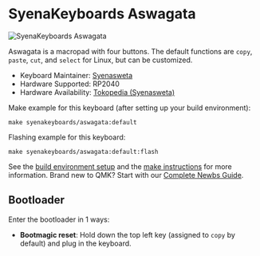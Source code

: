 # SyenaKeyboards Aswagata

![SyenaKeyboards Aswagata](https://i.imgur.com/JMiFegah.jpg)

Aswagata is a macropad with four buttons. The default functions are `copy`, `paste`, `cut`, and `select` for Linux, but can be customized.

* Keyboard Maintainer: [Syenasweta](https://github.com/syenasweta)
* Hardware Supported: RP2040
* Hardware Availability: [Tokopedia (Syenasweta)](https://tokopedia.link/gDJ6Rgp4xDb)

Make example for this keyboard (after setting up your build environment):

    make syenakeyboards/aswagata:default

Flashing example for this keyboard:

    make syenakeyboards/aswagata:default:flash

See the [build environment setup](https://docs.qmk.fm/#/getting_started_build_tools) and the [make instructions](https://docs.qmk.fm/#/getting_started_make_guide) for more information. Brand new to QMK? Start with our [Complete Newbs Guide](https://docs.qmk.fm/#/newbs).

## Bootloader

Enter the bootloader in 1 ways:

* **Bootmagic reset**: Hold down the top left key (assigned to `copy` by default) and plug in the keyboard.
